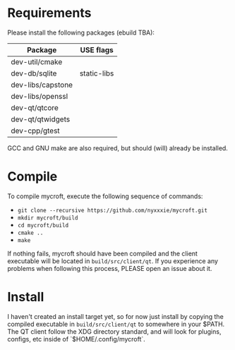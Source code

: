 # Requirements
Please install the following packages (ebuild TBA):

Package           | USE flags
----------------- | ---------
dev-util/cmake    |
dev-db/sqlite     | static-libs
dev-libs/capstone |
dev-libs/openssl  |
dev-qt/qtcore     |
dev-qt/qtwidgets  |
dev-cpp/gtest     |

GCC and GNU make are also required, but should (will) already be installed.


# Compile

To compile mycroft, execute the following sequence of commands:
* `git clone --recursive https://github.com/nyxxxie/mycroft.git`
* `mkdir mycroft/build`
* `cd mycroft/build`
* `cmake ..`
* `make`

If nothing fails, mycroft should have been compiled and the client executable
will be located in `build/src/client/qt`.  If you experience any problems when
following this process, PLEASE open an issue about it.

# Install
I haven't created an install target yet, so for now just install by copying
the compiled executable in `build/src/client/qt` to somewhere in your $PATH.
The QT client follow the XDG directory standard, and will look for plugins,
configs, etc inside of `$HOME/.config/mycroft`.
